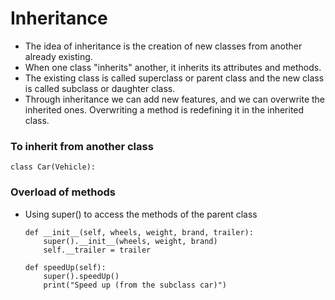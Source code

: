 # Inheritance

- The idea of inheritance is the creation of new classes from another already existing.
- When one class "inherits" another, it inherits its attributes and methods.
- The existing class is called superclass or parent class and the new class is called subclass or daughter class.
- Through inheritance we can add new features, and we can overwrite the inherited ones. Overwriting a method is redefining it in the inherited class.


### To inherit from another class

```
class Car(Vehicle):
```


### Overload of methods

- Using super() to access the methods of the parent class

    ```
    def __init__(self, wheels, weight, brand, trailer):
        super().__init__(wheels, weight, brand)
        self.__trailer = trailer

    def speedUp(self):
        super().speedUp()
        print("Speed up (from the subclass car)")
    ```